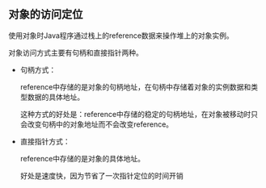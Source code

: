 ## 对象的访问定位

使用对象时Java程序通过栈上的reference数据来操作堆上的对象实例。

对象访问方式主要有句柄和直接指针两种。

+ 句柄方式：

  reference中存储的是对象的句柄地址，在句柄中存储着对象的实例数据和类型数据的具体地址。

  这种方式的好处是：reference中存储的稳定的句柄地址，在对象被移动时只会改变句柄中的对象地址而不会改变reference。

+ 直接指针方式：

  reference中存储的是对象的具体地址。

  好处是速度快，因为节省了一次指针定位的时间开销